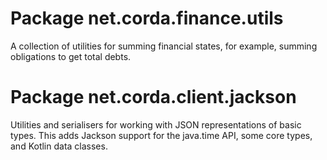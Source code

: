 # Package net.corda.finance.utils

A collection of utilities for summing financial states, for example, summing obligations to get total debts.

# Package net.corda.client.jackson

Utilities and serialisers for working with JSON representations of basic types. This adds Jackson support for
the java.time API, some core types, and Kotlin data classes.
